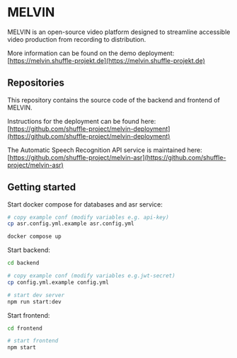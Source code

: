 # MELVIN

MELVIN is an open-source video platform designed to streamline accessible video production from recording to distribution.

More information can be found on the demo deployment: [https://melvin.shuffle-projekt.de](https://melvin.shuffle-projekt.de)

## Repositories

This repository contains the source code of the backend and frontend of MELVIN.

Instructions for the deployment can be found here: [https://github.com/shuffle-project/melvin-deployment](https://github.com/shuffle-project/melvin-deployment)

The Automatic Speech Recognition API service is maintained here: [https://github.com/shuffle-project/melvin-asr](https://github.com/shuffle-project/melvin-asr)

## Getting started

Start docker compose for databases and asr service:

```bash
# copy example conf (modify variables e.g. api-key)
cp asr.config.yml.example asr.config.yml

docker compose up
```

Start backend:

```bash
cd backend

# copy example conf (modify variables e.g.jwt-secret)
cp config.yml.example config.yml

# start dev server
npm run start:dev
```

Start frontend:

```bash
cd frontend

# start frontend
npm start
```
